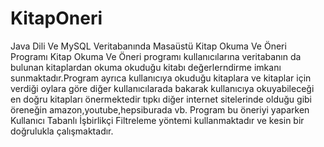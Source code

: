 # KitapOneri
Java Dili Ve MySQL Veritabanında Masaüstü Kitap Okuma Ve Öneri Programı
Kitap Okuma Ve Öneri programı kullanıcılarına veritabanın da bulunan kitaplardan okuma okuduğu kitabı değerlerndirme imkanı sunmaktadır.Program ayrıca kullanıcıya okuduğu kitaplara ve kitaplar için verdiği oylara göre diğer kullanıcılarada bakarak kullanıcıya okuyabileceği en doğru kitapları önermektedir tıpkı diğer internet sitelerinde olduğu gibi öreneğin amazon,youtube,hepsiburada vb.
Program bu öneriyi yaparken Kullanıcı Tabanlı İşbirlikçi Filtreleme yöntemi kullanmaktadır ve kesin bir doğrulukla çalışmaktadır.
